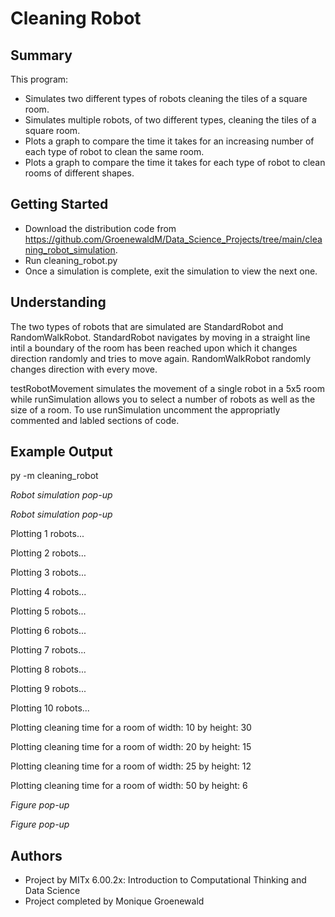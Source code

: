 # Cleaning Robot

## Summary

This program:
* Simulates two different types of robots cleaning the tiles of a square room.
* Simulates multiple robots, of two different types, cleaning the tiles of a square room.
* Plots a graph to compare the time it takes for an increasing number of each type of robot to clean the same room.
* Plots a graph to compare the time it takes for each type of robot to clean rooms of different shapes.


## Getting Started

* Download the distribution code from https://github.com/GroenewaldM/Data_Science_Projects/tree/main/cleaning_robot_simulation.
* Run cleaning_robot.py
* Once a simulation is complete, exit the simulation to view the next one.

## Understanding

The two types of robots that are simulated are StandardRobot and RandomWalkRobot. StandardRobot navigates by moving in a straight line intil a boundary of the room has been reached upon which it changes direction randomly and tries to move again. RandomWalkRobot randomly changes direction with every move.

testRobotMovement simulates the movement of a single robot in a 5x5 room while runSimulation allows you to select a number of robots as well as the size of a room.
To use runSimulation uncomment the appropriatly commented and labled sections of code.

## Example Output

py -m cleaning_robot

*Robot simulation pop-up*

*Robot simulation pop-up*

Plotting 1 robots...

Plotting 2 robots...

Plotting 3 robots...

Plotting 4 robots...

Plotting 5 robots...

Plotting 6 robots...

Plotting 7 robots...

Plotting 8 robots...

Plotting 9 robots...

Plotting 10 robots...

Plotting cleaning time for a room of width: 10 by height: 30

Plotting cleaning time for a room of width: 20 by height: 15

Plotting cleaning time for a room of width: 25 by height: 12

Plotting cleaning time for a room of width: 50 by height: 6

*Figure pop-up*

*Figure pop-up*

## Authors

* Project by MITx 6.00.2x: Introduction to Computational Thinking and Data Science
* Project completed by Monique Groenewald
